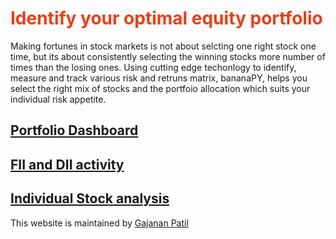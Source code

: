 
# <span style="color:#f03c15">Identify your optimal equity portfolio</span>

Making fortunes in stock markets is not about selcting one right stock one time, but its about consistently selecting the winning stocks more number of times than the losing ones. Using cutting edge techonlogy to identify, measure and track various risk and retruns matrix, bananaPY, helps you select the right mix of stocks and the portfoio allocation which suits your individual risk appetite.

## [Portfolio Dashboard](https://bananapy.github.io/portfolios/sample)



## [FII and DII activity](https://bananapy.github.io/fii/dec19)


## [Individual Stock analysis](https://bananapy.github.io/stocks/hawkincook)


This website is maintained by [Gajanan Patil](https://www.linkedin.com/in/patilgajanan/)
